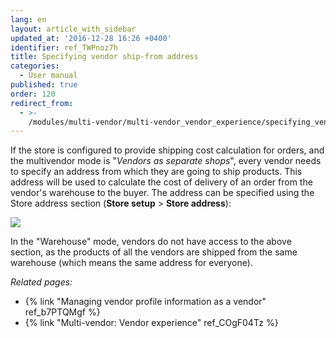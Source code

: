 ```yaml
---
lang: en
layout: article_with_sidebar
updated_at: '2016-12-28 16:26 +0400'
identifier: ref_TWPnoz7h
title: Specifying vendor ship-from address
categories:
  - User manual
published: true
order: 120
redirect_from:
  - >-
    /modules/multi-vendor/multi-vendor_vendor_experience/specifying_vendor_ship-from_address.html
---
```



If the store is configured to provide shipping cost calculation for orders, and the multivendor mode is "_Vendors as separate shops_", every vendor needs to specify an address from which they are going to ship products. This address will be used to calculate the cost of delivery of an order from the vendor's warehouse to the buyer. The address can be specified using the Store address section (**Store setup** > **Store address**):

![]({{site.baseurl}}/attachments/8750997/8719618.png)

In the "Warehouse" mode, vendors do not have access to the above section, as the products of all the vendors are shipped from the same warehouse (which means the same address for everyone).

_Related pages:_

   *   {% link "Managing vendor profile information as a vendor" ref_b7PTQMgf %}
   *   {% link "Multi-vendor: Vendor experience" ref_COgF04Tz %}
